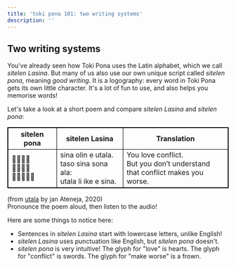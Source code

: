 ```yaml
---
title: 'toki pona 101: two writing systems'
description: ''
---
```

<style>
table, th, td {
    border: 1px solid black;
}
</style>

## Two writing systems

You've already seen how Toki Pona uses the Latin alphabet, which we call *sitelen Lasina*. But many of us also use our own unique script called *sitelen pona*, meaning *good writing*. It is a logography: every word in Toki Pona gets its own little character. It's a lot of fun to use, and also helps you memorise words!

Let's take a look at a short poem and compare *sitelen Lasina* and *sitelen pona*:

<table>
  <thead>
    <tr>
      <th>sitelen pona</th>
      <th>sitelen Lasina</th>
      <th>Translation</th>
    </tr>
  </thead>
  <tbody>
    <tr>
      <td>󱥞󱥅󱤉󱥱<br>󱥨󱥞󱥡󱤂<br>󱥱󱤧󱤍󱤉󱥞</td>
      <td>sina olin e utala.<br>taso sina sona ala:<br>utala li ike e sina.</td>
      <td>You love conflict.<br>But you don’t understand<br>that conflict makes you worse.</td>
    </tr>
  </tbody>
</table>

(from [utala](https://utala.pona.la/toki-musi-lili/#utala) by jan Ateneja, 2020)  
Pronounce the poem aloud, then listen to the audio!

Here are some things to notice here:

* Sentences in *sitelen Lasina* start with lowercase letters, unlike English!
* *sitelen Lasina* uses punctuation like English, but *sitelen pona* doesn't.
* *sitelen pona* is very intuitive! The glyph for "love" is hearts. The glyph for "conflict" is swords. The glyph for "make worse" is a frown.
